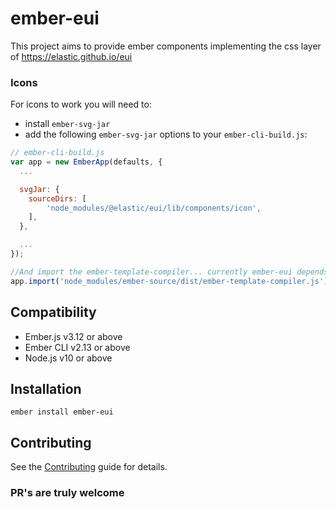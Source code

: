 # ember-eui

This project aims to provide ember components implementing the css layer of https://elastic.github.io/eui

### Icons

For icons to work you will need to:

- install `ember-svg-jar`
- add the following `ember-svg-jar` options to your `ember-cli-build.js`:

```javascript
// ember-cli-build.js
var app = new EmberApp(defaults, {
  ...

  svgJar: {
	sourceDirs: [
		'node_modules/@elastic/eui/lib/components/icon',
	],
  },

  ...
});

//And import the ember-template-compiler... currently ember-eui depends on a fork of ember-svg-jar
app.import('node_modules/ember-source/dist/ember-template-compiler.js');

```

## Compatibility

- Ember.js v3.12 or above
- Ember CLI v2.13 or above
- Node.js v10 or above

## Installation

```
ember install ember-eui
```

## Contributing

See the [Contributing](CONTRIBUTING.md) guide for details.

### PR's are truly welcome
